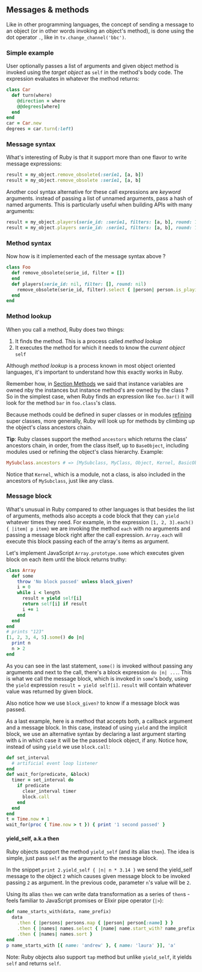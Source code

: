 

<i id="messages-&-methods"></i>

## Messages & methods

Like in other programming languages, the concept of sending a message to an object (or in other words invoking an object's method), is done using the dot operator `.`, like in `tv.change_channel('bbc')`. 

### Simple example

User optionally passes a list of arguments and given object method is invoked using the *target object* as `self` in the method's body code. The expression evaluates in whatever the method returns: 

```rb
class Car
  def turn(where)
    @direction = where
    @@degrees[where]
  end
end
car = Car.new
degrees = car.turn(:left)
```



<i id="message-syntax"></i>

### Message syntax

What's interesting of Ruby is that it support more than one flavor to write message expressions: 

```rb
result = my_object.remove_obsolete(:serie1, [a, b])
result = my_object.remove_obsolete :serie1, [a, b]
```

Another cool syntax alternative for these call expressions are *keyword* arguments. instead of passing a list of unnamed arguments, pass a hash of named arguments. This is particularly useful when building APIs with many arguments:

```rb
result = my_object.players(serie_id: :serie1, filters: [a, b], round: 1)
result = my_object.players serie_id: :serie1, filters: [a, b], round: 1
```



<i id="method-syntax"></i>

### Method syntax

Now how is it implemented each of the message syntax above ?

```rb
class Foo
  def remove_obsolete(serie_id, filter = [])
  end
  def players(serie_id: nil, filter: [], round: nil)
    remove_obsolete(serie_id, filter).select { |person| person.is_playing }
  end
end
```



<i id="method-lookup"></i>

### Method lookup

When you call a method, Ruby does two things:

 1. It finds the method. This is a process called *method lookup*
 2. It executes the method for which it needs to know the *current object* `self`

Although *method lookup* is a process known in most object oriented languages, it's important to understand how this exactly works in Ruby.

Remember how, in [Section Methods](#methods) we said that instance variables are owned nby the instances but instance method's are owned by the class ? So in the simplest case, when Ruby finds an expression like `foo.bar()` it will look for the method `bar` in `foo.class`'s class. 

Because methods could be defined in super classes or in modules [refining](#refinements) super classes, more generally, Ruby will look up for methods by climbing up the object's class ancestors chain. 

**Tip**: Ruby classes support the method `ancestors` which returns the class' ancestors chain, in order, from the class itself, up to `BaseObject`, including modules used or refining the object's class hierarchy. Example: 

```rb
MySubclass.ancestors # => [MySubclass, MyClass, Object, Kernel, BasicObject]
```

Notice that `Kernel`, which is a module, not a class, is also included in the ancestors of `MySubclass`, just like any class.



<i id="message-block"></i>

### Message block

What's unusual in Ruby compared to other languages is that besides the list of arguments, methods also accepts a code block that they can `yield` whatever times they need. For example, in the expression `[1, 2, 3].each() { |item| p item}` we are invoking the method `each` with no arguments and passing a message block right after the call expression. `Array.each` will execute this block passing each of the array's items as argument. 

Let's implement JavaScript `Array.prototype.some` which executes given block on each item until the block returns truthy:

```rb
class Array
  def some
    throw 'No block passed' unless block_given?
    i = 0
    while i < length
      result = yield self[i]
      return self[i] if result
      i += 1
    end
  end
end
# prints "123"
[1, 2, 3, 4, 5].some() do |n|
  print n
  n > 2
end
```

As you can see in the last statement, `some()` is invoked without passing any arguments and next to the call, there's a block expression `do |n| ...`. This is what we call the message block, which is invoked in `some`'s body, using the `yield` expression `result = yield self[i]`. `result` will contain whatever value was returned by given  block.

Also notice how we use `block_given?` to know if a message block was passed.

As a last example, here is a method that accepts both, a callback argument and a message block. In this case, instead of using `yield` and the implicit block, we use an alternative syntax by declaring a last argument starting with `&` in which case it will be the passed block object, if any. Notice how, instead of using `yield` we use `block.call`:

```rb
def set_interval
  # artificial event loop listener
end
def wait_for(predicate, &block)
  timer = set_interval do 
    if predicate
      clear_interval timer
      block.call
    end
  end
end
t = Time.now + 1
wait_for(proc { Time.now > t }) { print '1 second passed' }
```

#### yield_self, a.k.a then

Ruby objects support the method `yield_self` (and its alias `then`). The idea is simple, just pass `self` as the argument to the message block. 

In the snippet `print 2.yield_self { |n| n * 3.14 }` we send the yield_self message to the object `2` which causes given message block to be invoked passing `2` as argument. In the previous code, parameter `n`'s value will be `2`.

Using its alias `then` we can write data transformation as a series of `then`s - feels familiar to JavaScript promises or Elixir pipe operator (`|>`):

```rb
def name_starts_with(data, name_prefix)
  data
    .then { |persons| persons.map { |person| person[:name] } }
    .then { |names| names.select { |name| name.start_with? name_prefix } }
    .then { |names| names.sort }
end
p name_starts_with [{ name: 'andrew' }, { name: 'laura' }], 'a'
```

Note: Ruby objects also support `tap` method but unlike `yield_self`, it yields `self` and returns `self`.

<div class="page-break"></div>


